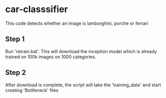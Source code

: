 # car-classsifier
This code detects whether an image is lamborghini, porche or ferrari

## Step 1
Run 'retrain.bat'. This will download the inception model which is already trained on 
100k images on 1000 categories.

## Step 2
After download is complete, the script will take the 'training_data' and start creating
'Bottleneck' files
